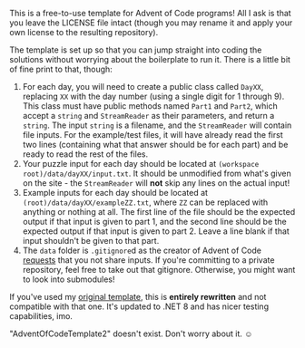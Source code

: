 This is a free-to-use template for Advent of Code programs! All I ask is that you leave the LICENSE file intact (though you may rename it and apply your own license to the resulting repository).

The template is set up so that you can jump straight into coding the solutions without worrying about the boilerplate to run it. There is a little bit of fine print to that, though:

1. For each day, you will need to create a public class called `DayXX`, replacing `XX` with the day number (using a single digit for 1 through 9). This class must have public methods named `Part1` and `Part2`, which accept a `string` and `StreamReader` as their parameters, and return a `string`. The input `string` is a filename, and the `StreamReader` will contain file inputs. For the example/test files, it will have already read the first two lines (containing what that answer should be for each part) and be ready to read the rest of the files.
2. Your puzzle input for each day should be located at `(workspace root)/data/dayXX/input.txt`. It should be unmodified from what's given on the site - the `StreamReader` will **not** skip any lines on the actual input!
3. Example inputs for each day should be located at `(root)/data/dayXX/exampleZZ.txt`, where `ZZ` can be replaced with anything or nothing at all. The first line of the file should be the expected output if that input is given to part 1, and the second line should be the expected output if that input is given to part 2. Leave a line blank if that input shouldn't be given to that part.
4. The `data` folder is `.gitignore`d as the creator of Advent of Code [requests](https://twitter.com/ericwastl/status/1465805354214830081) that you not share inputs. If you're committing to a private repository, feel free to take out that gitignore. Otherwise, you might want to look into submodules!

If you've used my [original template](https://github.com/StevenH237/AdventOfCodeTemplate), this is **entirely rewritten** and not compatible with that one. It's updated to .NET 8 and has nicer testing capabilities, imo.

"AdventOfCodeTemplate2" doesn't exist. Don't worry about it. ☺